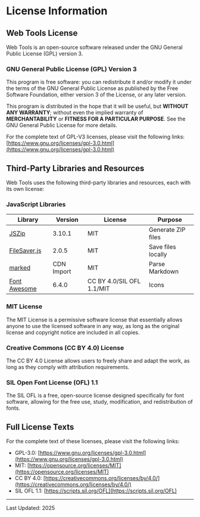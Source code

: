 # License Information

## Web Tools License

Web Tools is an open-source software released under the GNU General Public License (GPL) version 3.

### GNU General Public License (GPL) Version 3

This program is free software: you can redistribute it and/or modify it under the terms of the GNU General Public License as published by the Free Software Foundation, either version 3 of the License, or any later version.

This program is distributed in the hope that it will be useful, but **WITHOUT ANY WARRANTY**; without even the implied warranty of **MERCHANTABILITY** or **FITNESS FOR A PARTICULAR PURPOSE**. See the GNU General Public License for more details.

For the complete text of GPL-V3 licenses, please visit the following links: 
[https://www.gnu.org/licenses/gpl-3.0.html](https://www.gnu.org/licenses/gpl-3.0.html)

## Third-Party Libraries and Resources

Web Tools uses the following third-party libraries and resources, each with its own license:

### JavaScript Libraries

| Library | Version | License | Purpose |
|---|---|---|---|
| [JSZip](https://stuk.github.io/jszip/) | 3.10.1 | MIT | Generate ZIP files |
| [FileSaver.js](https://github.com/eligrey/FileSaver.js) | 2.0.5 | MIT | Save files locally |
| [marked](https://marked.js.org/) | CDN Import | MIT | Parse Markdown |
| [Font Awesome](https://fontawesome.com/) | 6.4.0 | CC BY 4.0/SIL OFL 1.1/MIT | Icons |

### MIT License

The MIT License is a permissive software license that essentially allows anyone to use the licensed software in any way, as long as the original license and copyright notice are included in all copies.

### Creative Commons (CC BY 4.0) License

The CC BY 4.0 License allows users to freely share and adapt the work, as long as they comply with attribution requirements.

### SIL Open Font License (OFL) 1.1

The SIL OFL is a free, open-source license designed specifically for font software, allowing for the free use, study, modification, and redistribution of fonts.

## Full License Texts

For the complete text of these licenses, please visit the following links:

- GPL-3.0: [https://www.gnu.org/licenses/gpl-3.0.html](https://www.gnu.org/licenses/gpl-3.0.html)
- MIT: [https://opensource.org/licenses/MIT](https://opensource.org/licenses/MIT)
- CC BY 4.0: [https://creativecommons.org/licenses/by/4.0/](https://creativecommons.org/licenses/by/4.0/)
- SIL OFL 1.1: [https://scripts.sil.org/OFL](https://scripts.sil.org/OFL)

---

Last Updated: 2025 